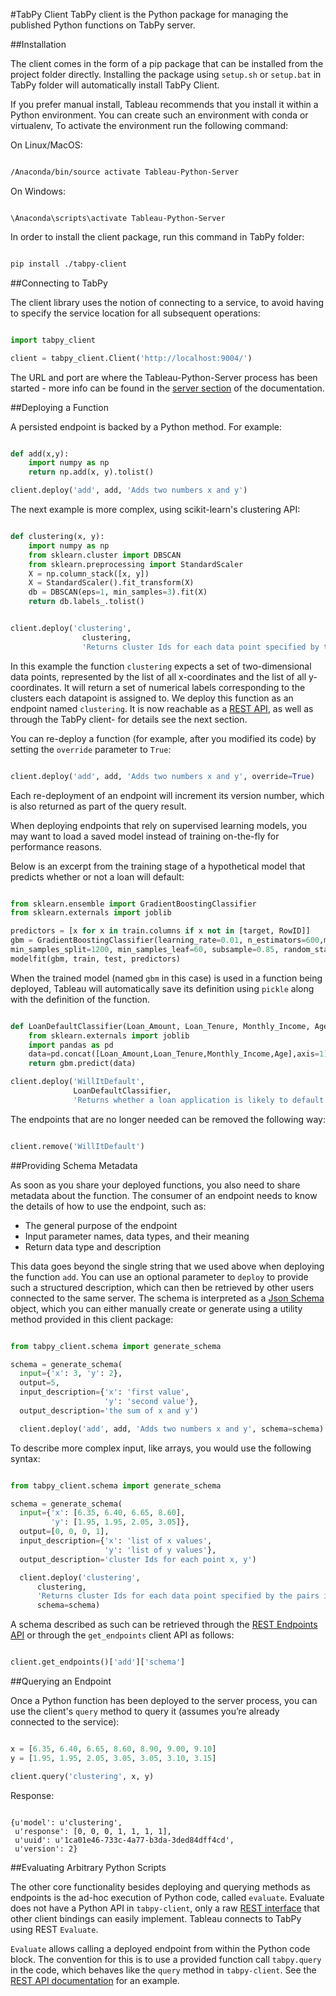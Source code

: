 #TabPy Client
TabPy client is the Python package for managing the published Python functions on TabPy server.

##Installation

The client comes in the form of a pip package that can be installed from the project folder directly. Installing the package using `setup.sh` or `setup.bat` in TabPy folder will automatically install TabPy Client.

If you prefer manual install, Tableau recommends that you install it within a Python environment. You can create such an environment with conda or virtualenv, To activate the environment run the following command:

On Linux/MacOS:

```bash

/Anaconda/bin/source activate Tableau-Python-Server

```

On Windows:

```Batchfile

\Anaconda\scripts\activate Tableau-Python-Server

```

In order to install the client package, run this command in TabPy folder:

```bash

pip install ./tabpy-client

```


##Connecting to TabPy

The client library uses the notion of connecting to a service, to avoid having to specify the service location for all subsequent operations:

```python

import tabpy_client

client = tabpy_client.Client('http://localhost:9004/')

```

The URL and port are where the Tableau-Python-Server process has been started - more info can be found in the [server section](server.md) of the documentation.


##Deploying a Function

A persisted endpoint is backed by a Python method. For example:

```python

def add(x,y):    import numpy as np    return np.add(x, y).tolist()

client.deploy('add', add, 'Adds two numbers x and y')

```

The next example is more complex, using scikit-learn's clustering API:

```python

def clustering(x, y):
    import numpy as np
    from sklearn.cluster import DBSCAN
    from sklearn.preprocessing import StandardScaler
    X = np.column_stack([x, y])
    X = StandardScaler().fit_transform(X)
    db = DBSCAN(eps=1, min_samples=3).fit(X)
    return db.labels_.tolist()


client.deploy('clustering',
                clustering,
                'Returns cluster Ids for each data point specified by the pairs in x and y')

```

In this example the function `clustering` expects a set of two-dimensional data points, represented by the list of all x-coordinates and the list of all y-coordinates. It will return a set of numerical labels corresponding to the clusters each datapoint is assigned to. We deploy this function as an endpoint named `clustering`. It is now reachable as a [REST API](server.md#httppost-queryendpoint), as well as through the TabPy client- for details see the next section.

You can re-deploy a function (for example, after you modified its code) by setting the `override` parameter to `True`:

```python

client.deploy('add', add, 'Adds two numbers x and y', override=True)

```

Each re-deployment of an endpoint will increment its version number, which is also returned as part of the query result.

When deploying endpoints that rely on supervised learning models, you may want to load a saved model instead of training on-the-fly for performance reasons.

Below is an excerpt from the training stage of a hypothetical model that predicts whether or not a loan will default: 

```python

from sklearn.ensemble import GradientBoostingClassifier
from sklearn.externals import joblib

predictors = [x for x in train.columns if x not in [target, RowID]]
gbm = GradientBoostingClassifier(learning_rate=0.01, n_estimators=600,max_depth=9,
min_samples_split=1200, min_samples_leaf=60, subsample=0.85, random_state=10)
modelfit(gbm, train, test, predictors)

```

When the trained model (named `gbm` in this case) is used in a function being deployed, Tableau will automatically save its definition using `pickle` along with the definition of the function.


```python

def LoanDefaultClassifier(Loan_Amount, Loan_Tenure, Monthly_Income, Age):
    from sklearn.externals import joblib
    import pandas as pd
    data=pd.concat([Loan_Amount,Loan_Tenure,Monthly_Income,Age],axis=1)
    return gbm.predict(data)

client.deploy('WillItDefault',
              LoanDefaultClassifier,
              'Returns whether a loan application is likely to default.')

```
The endpoints that are no longer needed can be removed the following way:

```python

client.remove('WillItDefault')

```

##Providing Schema Metadata

As soon as you share your deployed functions, you also need to share metadata about the function. The consumer of an endpoint needs to know the details of how to use the endpoint, such as:

  - The general purpose of the endpoint
  - Input parameter names, data types, and their meaning
  - Return data type and description

This data goes beyond the single string that we used above when deploying the function `add`. You can use an optional parameter to `deploy` to provide such a structured description, which can then be retrieved by other users connected to the same server. The schema is interpreted as a [Json Schema](<http://json-schema.org/documentation.html>) object, which you can either manually create or generate using a utility method provided
in this client package:

```python

from tabpy_client.schema import generate_schema

schema = generate_schema(
  input={'x': 3, 'y': 2},
  output=5,
  input_description={'x': 'first value',
                     'y': 'second value'},
  output_description='the sum of x and y')

  client.deploy('add', add, 'Adds two numbers x and y', schema=schema)

```


To describe more complex input, like arrays, you would use the following syntax:

```python

from tabpy_client.schema import generate_schema

schema = generate_schema(
  input={'x': [6.35, 6.40, 6.65, 8.60],
         'y': [1.95, 1.95, 2.05, 3.05]},
  output=[0, 0, 0, 1],
  input_description={'x': 'list of x values',
                     'y': 'list of y values'},
  output_description='cluster Ids for each point x, y')

  client.deploy('clustering',
      clustering,
      'Returns cluster Ids for each data point specified by the pairs in x and y',
      schema=schema)

```

A schema described as such can be retrieved through the [REST Endpoints API](server.md#httpget-endpoints) or through the `get_endpoints` client API as follows:

```python

client.get_endpoints()['add']['schema']

```


##Querying an Endpoint

Once a Python function has been deployed to the server process, you can use the client's `query` method to query it (assumes you’re already connected to the service):

```python

x = [6.35, 6.40, 6.65, 8.60, 8.90, 9.00, 9.10]
y = [1.95, 1.95, 2.05, 3.05, 3.05, 3.10, 3.15]

client.query('clustering', x, y)

```

Response:

```

{u'model': u'clustering',
 u'response': [0, 0, 0, 1, 1, 1, 1],
 u'uuid': u'1ca01e46-733c-4a77-b3da-3ded84dff4cd',
 u'version': 2}

```

##Evaluating Arbitrary Python Scripts

The other core functionality besides deploying and querying methods as endpoints is the ad-hoc execution of Python code, called `evaluate`. Evaluate does not have a Python API in `tabpy-client`, only a raw [REST interface](server.md#httppost-evaluate) that other client bindings can easily implement. Tableau connects to TabPy using REST `Evaluate`.

`Evaluate` allows calling a deployed endpoint from within the Python code block. The convention for this is to use a provided function call `tabpy.query` in the code, which behaves like the `query` method in `tabpy-client`. See the [REST API documentation](server.md#rest-interfaces) for an example.


